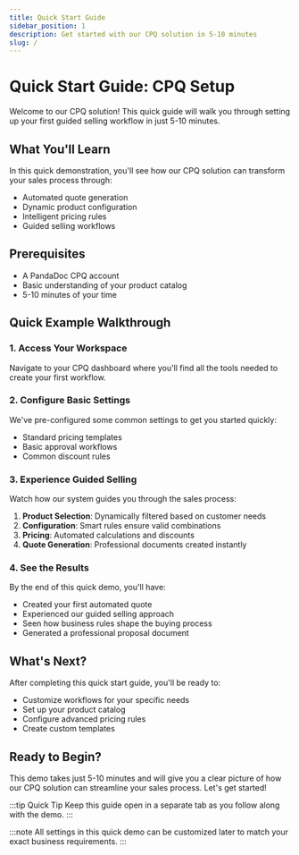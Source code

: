 ```yaml
---
title: Quick Start Guide
sidebar_position: 1
description: Get started with our CPQ solution in 5-10 minutes
slug: /
---
```


# Quick Start Guide: CPQ Setup

Welcome to our CPQ solution! This quick guide will walk you through setting up your first guided selling workflow in just 5-10 minutes.

## What You'll Learn

In this quick demonstration, you'll see how our CPQ solution can transform your sales process through:
- Automated quote generation
- Dynamic product configuration
- Intelligent pricing rules
- Guided selling workflows

## Prerequisites

- A PandaDoc CPQ account
- Basic understanding of your product catalog
- 5-10 minutes of your time

## Quick Example Walkthrough

### 1. Access Your Workspace
Navigate to your CPQ dashboard where you'll find all the tools needed to create your first workflow.

### 2. Configure Basic Settings
We've pre-configured some common settings to get you started quickly:
- Standard pricing templates
- Basic approval workflows
- Common discount rules

### 3. Experience Guided Selling

Watch how our system guides you through the sales process:
1. **Product Selection**: Dynamically filtered based on customer needs
2. **Configuration**: Smart rules ensure valid combinations
3. **Pricing**: Automated calculations and discounts
4. **Quote Generation**: Professional documents created instantly

### 4. See the Results

By the end of this quick demo, you'll have:
- Created your first automated quote
- Experienced our guided selling approach
- Seen how business rules shape the buying process
- Generated a professional proposal document

## What's Next?

After completing this quick start guide, you'll be ready to:
- Customize workflows for your specific needs
- Set up your product catalog
- Configure advanced pricing rules
- Create custom templates

## Ready to Begin?

This demo takes just 5-10 minutes and will give you a clear picture of how our CPQ solution can streamline your sales process. Let's get started!

:::tip Quick Tip
Keep this guide open in a separate tab as you follow along with the demo.
:::

:::note
All settings in this quick demo can be customized later to match your exact business requirements.
:::